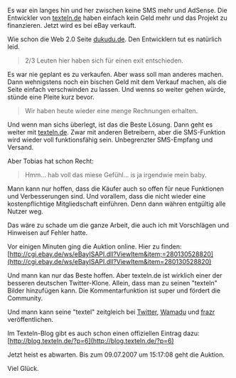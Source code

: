 <!--
.. title: Texteln wird verkauft
.. slug: 180-texteln-wird-verkauft
.. date: 2007-07-02 14:54:39
.. tags: texteln,Internet
.. description: 
.. type: text
-->

Es war ein langes hin und her zwischen keine SMS mehr und AdSense.
Die Entwickler von [texteln.de](http://www.texteln.de/) haben einfach kein Geld mehr und das Projekt zu finanzieren.
Jetzt wird es bei eBay verkauft.
<!-- TEASER_END -->

Wie schon die Web 2.0 Seite [dukudu.de](http://www.dukudu.de/).
Den Entwicklern tut es natürlich leid.

>2/3 Leuten hier haben sich für einen exit entschieden.

Es war nie geplant es zu verkaufen.
Aber wass soll man anderes machen.
Dann wehnigstens noch ein bischen Geld mit dem Verkauf machen, als die Seite einfach verschwinden zu lassen.
Und wenns so weiter gehen würde, stünde eine Pleite kurz bevor.

>Wir haben heute wieder eine menge Rechnungen erhalten.

Und wenn man sichs überlegt, ist das die Beste Lösung.
Dann geht es weiter mit [texteln.de](http://www.texteln.de/).
Zwar mit anderen Betreibern, aber die SMS-Funktion wird wieder voll funktionsfähig sein.
Unbegrenzter SMS-Empfang und Versand.

Aber Tobias hat schon Recht:

>Hmm... hab voll das miese Gefühl... is ja irgendwie mein baby.

Mann kann nur hoffen, dass die Käufer auch so offen für neue Funktionen und Verbesserungen sind.
Und vorallem, dass die nicht wieder eine kostenpflichtige Mitgliedschaft einführen.
Denn dann währen entgültig alle Nutzer weg.

Das wäre zu schade um die ganze Arbeit, die auch ich mit Vorschlägen und Hinweisen auf Fehler hatte.

Vor einigen Minuten ging die Auktion online.
Hier zu finden:
[http://cgi.ebay.de/ws/eBayISAPI.dll?ViewItem&item;=280130528820](http://cgi.ebay.de/ws/eBayISAPI.dll?ViewItem&item=280130528820)

Und mann kan nur das Beste hoffen.
Aber texteln.de ist wirklich einer der besseren deutschen Twitter-Klone.
Allein, dass man zu seinen "texteln" Bilder hinzufügen kann.
Die Kommentarfunktion ist super und fördert die Community.

Und mann kann seine "textel" zeitgleich bei [Twitter](http://twitter.com/), [Wamadu](http://wamadu.de/) und [frazr](http://www.frazr.com/de/) veröffentlichen.

Im Texteln-Blog gibt es auch schon einen offiziellen Eintrag dazu:
[http://blog.texteln.de/?p=6](http://blog.texteln.de/?p=6)

Jetzt heist es abwarten.
Bis zum 09.07.2007 um 15:17:08 geht die Auktion.

Viel Glück.
